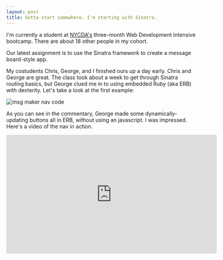 ```yaml
---
layout: post
title: Gotta start somewhere. I'm starting with Sinatra.
---
```


I'm currently a student at [NYCDA's](http://nycda.com) three-month Web Development Intensive bootcamp. There are about 18 other people in my cohort.

Our latest assignment is to use the Sinatra framework to create a message board-style app.

My costudents Chris, George, and I finished ours up a day early. Chris and George are great. The class took about a week to get through Sinatra routing basics, but George clued me in to using embedded Ruby (aka ERB) with dexterity.
Let's take a look at the first example:

![msg maker nav code](/_posts/2017-11-21.msg-maker-nav "Msg Maker Nav code")

As you can see in the commentary, George made some dynamically-updating buttons all in ERB, without using an javascript. I was impressed. Here's a video of the nav in action.

<iframe width="560" height="315" src="https://www.youtube.com/embed/3-6Oi7x-Lx4" frameborder="0" gesture="media" allowfullscreen></iframe>
